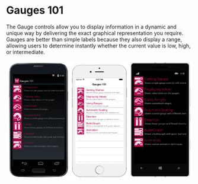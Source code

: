 Gauges 101
==========

The Gauge controls allow you to display information in a dynamic and unique way by delivering the exact graphical representation you require. Gauges are better than simple labels because they also display a range, allowing users to determine instantly whether the current value is low, high, or intermediate. 

![](Screenshot.png)